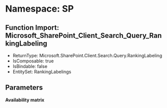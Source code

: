 # Namespace: SP

## Function Import: Microsoft_SharePoint_Client_Search_Query_RankingLabeling

- ReturnType: Microsoft.SharePoint.Client.Search.Query.RankingLabeling
- IsComposable: true
- IsBindable: false
- EntitySet: RankingLabelings

## Parameters

**Availability matrix**

